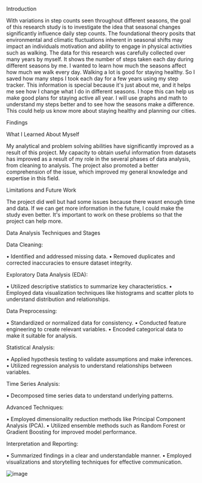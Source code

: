 Introduction

With variations in step counts seen throughout different seasons, the goal of this research study is to investigate the idea that seasonal changes significantly influence daily step counts. The foundational theory posits that environmental and climatic fluctuations inherent in seasonal shifts may impact an individuals motivation and ability to engage in physical activities such as walking. The data for this research was carefully collected over many years by myself. It shows the number of steps taken each day during different seasons by me. I wanted to learn how much the seasons affect how much we walk every day. Walking a lot is good for staying healthy. So I saved how many steps I took each day for a few years using my step tracker. This information is special because it's just about me, and it helps me see how I change what I do in different seasons. I hope this can help us make good plans for staying active all year. I will use graphs and math to understand my steps better and to see how the seasons make a difference. This could help us know more about staying healthy and planning our cities.

Findings 

What I Learned About Myself

My analytical and problem solving abilities have significantly improved as a result of this project.  My capacity to obtain useful information from datasets has improved as a result of my role in the several phases of data analysis, from cleaning to analysis.  The project also promoted a better comprehension of the issue, which improved my general knowledge and expertise in this field.

Limitations and Future Work

The project did well but had some issues because there wasnt enough time and data. If we can get more information in the future, I could make the study even better. It's important to work on these problems so that the project can help more.

Data Analysis Techniques and Stages

Data Cleaning:

•	Identified and addressed missing data.
•	Removed duplicates and corrected inaccuracies to ensure dataset integrity.

Exploratory Data Analysis (EDA):

•	Utilized descriptive statistics to summarize key characteristics.
•	Employed data visualization techniques like histograms and scatter plots to understand distribution and relationships.

Data Preprocessing:

•	Standardized or normalized data for consistency.
•	Conducted feature engineering to create relevant variables.
•	Encoded categorical data to make it suitable for analysis.

Statistical Analysis:

•	Applied hypothesis testing to validate assumptions and make inferences.
•	Utilized regression analysis to understand relationships between variables.

Time Series Analysis:

•	Decomposed time series data to understand underlying patterns.

Advanced Techniques:

•	Employed dimensionality reduction methods like Principal Component Analysis (PCA).
•	Utilized ensemble methods such as Random Forest or Gradient Boosting for improved model performance.

Interpretation and Reporting:

•	Summarized findings in a clear and understandable manner.
•	Employed visualizations and storytelling techniques for effective communication.

![image](https://github.com/AzizcanAltinkan/AzizcanAltinkan-HealthStep/assets/157147160/ce870ba9-3ba0-4326-b152-878e177e4a0d)
